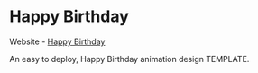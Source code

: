 # Happy Birthday

Website - [Happy Birthday](https://rishabh04-02.github.io/happy-birthday/)

An easy to deploy, Happy Birthday animation design TEMPLATE.


